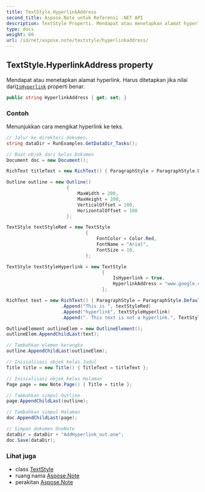 ```yaml
---
title: TextStyle.HyperlinkAddress
second_title: Aspose.Note untuk Referensi .NET API
description: TextStyle Properti. Mendapat atau menetapkan alamat hyperlink. Harus ditetapkan jika nilai dariIsHyperlink properti benar.
type: docs
weight: 60
url: /id/net/aspose.note/textstyle/hyperlinkaddress/
---
```

## TextStyle.HyperlinkAddress property

Mendapat atau menetapkan alamat hyperlink. Harus ditetapkan jika nilai dari[`IsHyperlink`](../ishyperlink/) properti benar.

```csharp
public string HyperlinkAddress { get; set; }
```

### Contoh

Menunjukkan cara mengikat hyperlink ke teks.

```csharp
// Jalur ke direktori dokumen.
string dataDir = RunExamples.GetDataDir_Tasks();

// Buat objek dari kelas Dokumen
Document doc = new Document();

RichText titleText = new RichText() { ParagraphStyle = ParagraphStyle.Default }.Append("Title!");

Outline outline = new Outline()
                      {
                          MaxWidth = 200,
                          MaxHeight = 200,
                          VerticalOffset = 100,
                          HorizontalOffset = 100
                      };

TextStyle textStyleRed = new TextStyle
                             {
                                 FontColor = Color.Red,
                                 FontName = "Arial",
                                 FontSize = 10,
                             };

TextStyle textStyleHyperlink = new TextStyle
                                   {
                                       IsHyperlink = true,
                                       HyperlinkAddress = "www.google.com"
                                   };

RichText text = new RichText() { ParagraphStyle = ParagraphStyle.Default }
                    .Append("This is ", textStyleRed)
                    .Append("hyperlink", textStyleHyperlink)
                    .Append(". This text is not a hyperlink.", TextStyle.Default);

OutlineElement outlineElem = new OutlineElement();
outlineElem.AppendChildLast(text);

// Tambahkan elemen kerangka
outline.AppendChildLast(outlineElem);

// Inisialisasi objek kelas Judul
Title title = new Title() { TitleText = titleText };

// Inisialisasi objek kelas Halaman
Page page = new Note.Page() { Title = title };

// Tambahkan simpul Outline
page.AppendChildLast(outline);

// Tambahkan simpul Halaman
doc.AppendChildLast(page);

// Simpan dokumen OneNote
dataDir = dataDir + "AddHyperlink_out.one";
doc.Save(dataDir);
```

### Lihat juga

* class [TextStyle](../)
* ruang nama [Aspose.Note](../../textstyle/)
* perakitan [Aspose.Note](../../../)


